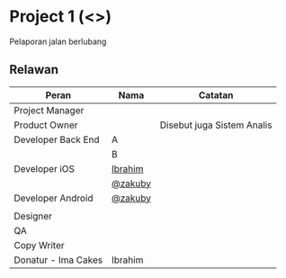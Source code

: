 # Project 1 (<<Codename>>)

Pelaporan jalan berlubang



## Relawan

| Peran              | Nama | Catatan|
| ------------------ | ---- | ------------------ |
| Project Manager    |      ||
| Product Owner      |      |Disebut juga Sistem Analis|
| Developer Back End | A ||
|  | B ||
| Developer iOS      | [Ibrahim](https://github.com/ibrdrahim) ||
|  | [@zakuby](https://github.com/zakuby) ||
| Developer Android  | [@zakuby](https://github.com/zakuby) ||
|  |  ||
| Designer           |      ||
| QA                 |      ||
| Copy Writer        |      ||
| Donatur - Ima Cakes | Ibrahim ||
